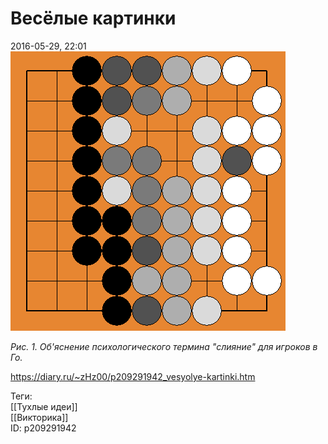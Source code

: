 Весёлые картинки
=================

   
 2016-05-29, 22:01   
   ![](pics/aMbNcZV.png)   
   
  *Рис. 1. Об'яснение психологического термина "слияние" для игроков в Го.*     
    
 <https://diary.ru/~zHz00/p209291942_vesyolye-kartinki.htm>   
   
 Теги:   
 [[Тухлые идеи]]   
 [[Викторика]]   
 ID: p209291942